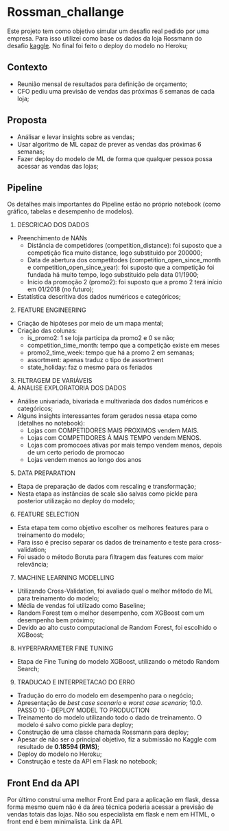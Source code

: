 # Rossman_challange
Este projeto tem como objetivo simular um desafio real pedido por uma empresa. Para isso utilizei como base os dados da loja Rossmann do desafio [kaggle](https://www.kaggle.com/c/rossmann-store-sales). 
No final foi feito o deploy do modelo no Heroku;

## Contexto
* Reunião mensal de resultados para definição de orçamento;
* CFO pediu uma previsão de vendas das próximas 6 semanas de cada loja;

## Proposta
* Análisar e levar insights sobre as vendas;
* Usar algoritmo de ML capaz de prever as vendas das próximas 6 semanas;
* Fazer deploy do modelo de ML de forma que qualquer pessoa possa acessar as vendas das lojas;

## Pipeline

Os detalhes mais importantes do Pipeline estão no próprio notebook (como gráfico, tabelas e desempenho de modelos).

1. DESCRICAO DOS DADOS
* Preenchimento de NANs
  * Distância de competidores (competition_distance): foi suposto que a competição fica muito distance, logo substituido por 200000;
  * Data de abertura dos competitodes (competition_open_since_month e competition_open_since_year): foi suposto que a competição foi fundada há muito tempo, logo substituido pela data 01/1900;
  * Início da promoção 2 (promo2): foi suposto que a promo 2 terá início em 01/2018 (no futuro);
* Estatística descritiva dos dados numéricos e categóricos;
2. FEATURE ENGINEERING
* Criação de hipóteses por meio de um mapa mental;
* Criação das colunas:
  * is_promo2: 1 se loja participa da promo2 e 0 se não;
  * competition_time_month: tempo que a competição existe em meses
  * promo2_time_week: tempo que há a promo 2 em semanas;
  * assortment: apenas traduz o tipo de assortment
  * state_holiday: faz o mesmo para os feriados
3. FILTRAGEM DE VARIÁVEIS
4. ANALISE EXPLORATORIA DOS DADOS
* Análise univariada, bivariada e multivariada dos dados numéricos e categóricos;
* Alguns insights interessantes foram gerados nessa etapa como (detalhes no notebook):
  * Lojas com COMPETIDORES MAIS PROXIMOS vendem MAIS.
  * Lojas com COMPETIDORES À MAIS TEMPO vendem MENOS.
  * Lojas com promocoes ativas por mais tempo vendem menos, depois de um certo periodo de
  promocao
  * Lojas vendem menos ao longo dos anos
5. DATA PREPARATION
* Etapa de preparação de dados com rescaling e transformação;
* Nesta etapa as instâncias de scale são salvas como pickle para posterior utilização no deploy do modelo;
6. FEATURE SELECTION
* Esta etapa tem como objetivo escolher os melhores features para o treinamento do modelo;
* Para isso é preciso separar os dados de treinamento e teste para cross-validation;
* Foi usado o método Boruta para filtragem das features com maior relevância;
7. MACHINE LEARNING MODELLING
* Utilizando Cross-Validation, foi avaliado qual o melhor método de ML para treinamento do modelo;
* Média de vendas foi utilizado como Baseline;
* Random Forest tem o melhor desempenho, com XGBoost com um desempenho bem próximo;
* Devido ao alto custo computacional de Random Forest, foi escolhido o XGBoost;
8. HYPERPARAMETER FINE TUNING
* Etapa de Fine Tuning do modelo XGBoost, utilizando o método Random Search;
9. TRADUCAO E INTERPRETACAO DO ERRO
* Tradução do erro do modelo em desempenho para o negócio;
* Apresentação de *best case scenario* e *worst case scenario*;
10.0. PASSO 10 - DEPLOY MODEL TO PRODUCTION
* Treinamento do modelo utilizando todo o dado de treinamento. O modelo é salvo como pickle para deploy;
* Construção de uma classe chamada Rossmann para deploy;
* Apesar de não ser o principal objetivo, fiz a submissão no Kaggle com resultado de **0.18594 (RMS)**;
* Deploy do modelo no Heroku;
* Construção e teste da API em Flask no notebook;

## Front End da API

Por último construí uma melhor Front End para a aplicação em flask, dessa forma mesmo quem não é da área técnica poderia acessar a previsão de vendas totais das lojas. Não sou especialista em flask e nem em HTML, o front end é bem minimalista.
Link da API.
